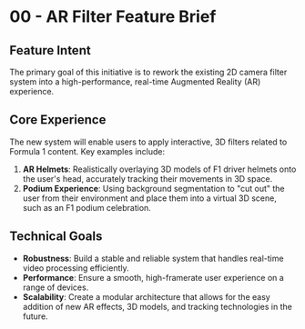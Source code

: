 # 00 - AR Filter Feature Brief

## Feature Intent

The primary goal of this initiative is to rework the existing 2D camera filter system into a high-performance, real-time Augmented Reality (AR) experience.

## Core Experience

The new system will enable users to apply interactive, 3D filters related to Formula 1 content. Key examples include:

1.  **AR Helmets**: Realistically overlaying 3D models of F1 driver helmets onto the user's head, accurately tracking their movements in 3D space.
2.  **Podium Experience**: Using background segmentation to "cut out" the user from their environment and place them into a virtual 3D scene, such as an F1 podium celebration.

## Technical Goals

-   **Robustness**: Build a stable and reliable system that handles real-time video processing efficiently.
-   **Performance**: Ensure a smooth, high-framerate user experience on a range of devices.
-   **Scalability**: Create a modular architecture that allows for the easy addition of new AR effects, 3D models, and tracking technologies in the future. 